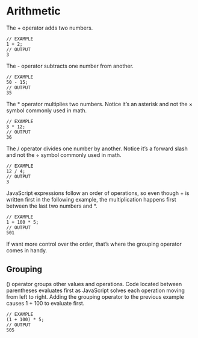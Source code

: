# Arithmetic

The + operator adds two numbers.

```javascript,editable
// EXAMPLE
1 + 2;
// OUTPUT
3
```

The - operator subtracts one number from another.

```javascript,editable
// EXAMPLE
50 - 15;
// OUTPUT
35
```

The \* operator multiplies two numbers. Notice it’s an asterisk and not the × symbol commonly used in math.

```javascript,editable
// EXAMPLE
3 * 12;
// OUTPUT
36
```

The / operator divides one number by another. Notice it’s a forward slash and not the ÷ symbol commonly used in math.

```javascript,editable
// EXAMPLE
12 / 4;
// OUTPUT
3
```

JavaScript expressions follow an order of operations, so even though + is written first in the following example, the multiplication happens first between the last two numbers and \*.

```javascript,editable
// EXAMPLE
1 + 100 * 5;
// OUTPUT
501
```

If want more control over the order, that’s where the grouping operator comes in handy.

## Grouping

() operator groups other values and operations. Code located between parentheses evaluates first as JavaScript solves each operation moving from left to right. Adding the grouping operator to the previous example causes 1 + 100 to evaluate first.

```javascript,editable
// EXAMPLE
(1 + 100) * 5;
// OUTPUT
505
```
